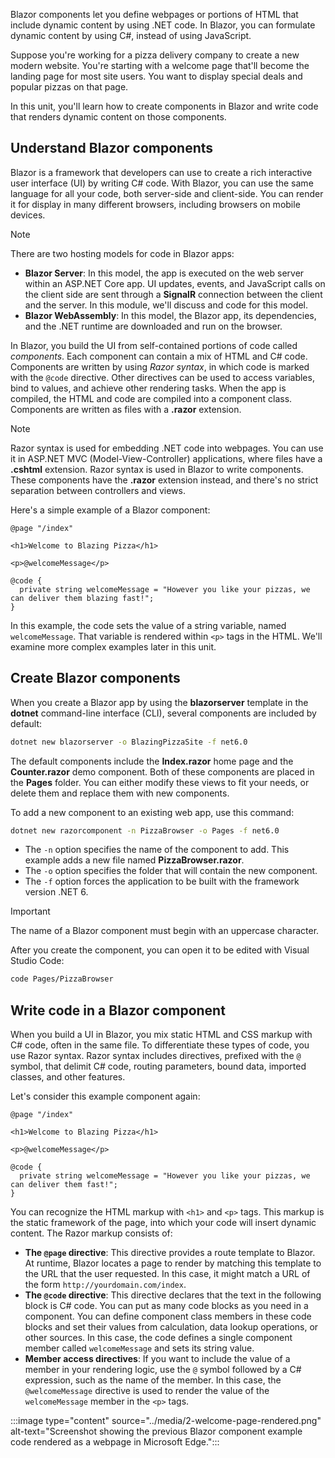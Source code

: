 Blazor components let you define webpages or portions of HTML that include dynamic content by using .NET code. In Blazor, you can formulate dynamic content by using C#, instead of using JavaScript.

Suppose you're working for a pizza delivery company to create a new modern website. You're starting with a welcome page that'll become the landing page for most site users. You want to display special deals and popular pizzas on that page.

In this unit, you'll learn how to create components in Blazor and write code that renders dynamic content on those components.

## Understand Blazor components

Blazor is a framework that developers can use to create a rich interactive user interface (UI) by writing C# code. With Blazor, you can use the same language for all your code, both server-side and client-side. You can render it for display in many different browsers, including browsers on mobile devices.

> [!NOTE]
> There are two hosting models for code in Blazor apps:
>
> - **Blazor Server**: In this model, the app is executed on the web server within an ASP.NET Core app. UI updates, events, and JavaScript calls on the client side are sent through a **SignalR** connection between the client and the server. In this module, we'll discuss and code for this model.
> - **Blazor WebAssembly**: In this model, the Blazor app, its dependencies, and the .NET runtime are downloaded and run on the browser.

In Blazor, you build the UI from self-contained portions of code called *components*. Each component can contain a mix of HTML and C# code. Components are written by using *Razor syntax*, in which code is marked with the `@code` directive. Other directives can be used to access variables, bind to values, and achieve other rendering tasks. When the app is compiled, the HTML and code are compiled into a component class. Components are written as files with a **.razor** extension.

> [!NOTE]
> Razor syntax is used for embedding .NET code into webpages. You can use it in ASP.NET MVC (Model-View-Controller) applications, where files have a **.cshtml** extension. Razor syntax is used in Blazor to write components. These components have the **.razor** extension instead, and there's no strict separation between controllers and views.

Here's a simple example of a Blazor component:

```razor
@page "/index"

<h1>Welcome to Blazing Pizza</h1>

<p>@welcomeMessage</p>

@code {
  private string welcomeMessage = "However you like your pizzas, we can deliver them blazing fast!";
}
```

In this example, the code sets the value of a string variable, named `welcomeMessage`. That variable is rendered within `<p>` tags in the HTML. We'll examine more complex examples later in this unit.

## Create Blazor components

When you create a Blazor app by using the **blazorserver** template in the **dotnet** command-line interface (CLI), several components are included by default:

```bash
dotnet new blazorserver -o BlazingPizzaSite -f net6.0
```

The default components include the **Index.razor** home page and the **Counter.razor** demo component. Both of these components are placed in the **Pages** folder. You can either modify these views to fit your needs, or delete them and replace them with new components.

To add a new component to an existing web app, use this command:

```bash
dotnet new razorcomponent -n PizzaBrowser -o Pages -f net6.0
```

- The `-n` option specifies the name of the component to add. This example adds a new file named **PizzaBrowser.razor**.
- The `-o` option specifies the folder that will contain the new component.
- The `-f` option forces the application to be built with the framework version .NET 6.

> [!IMPORTANT]
> The name of a Blazor component must begin with an uppercase character.

After you create the component, you can open it to be edited with Visual Studio Code:

```bash
code Pages/PizzaBrowser
```

## Write code in a Blazor component

When you build a UI in Blazor, you mix static HTML and CSS markup with C# code, often in the same file. To differentiate these types of code, you use Razor syntax. Razor syntax includes directives, prefixed with the `@` symbol, that delimit C# code, routing parameters, bound data, imported classes, and other features.

Let's consider this example component again:

```razor
@page "/index"

<h1>Welcome to Blazing Pizza</h1>

<p>@welcomeMessage</p>

@code {
  private string welcomeMessage = "However you like your pizzas, we can deliver them fast!";
}
```

You can recognize the HTML markup with `<h1>` and `<p>` tags. This markup is the static framework of the page, into which your code will insert dynamic content. The Razor markup consists of:

- **The `@page` directive**: This directive provides a route template to Blazor. At runtime, Blazor locates a page to render by matching this template to the URL that the user requested. In this case, it might match a URL of the form `http://yourdomain.com/index`.
- **The `@code` directive**: This directive declares that the text in the following block is C# code. You can put as many code blocks as you need in a component. You can define component class members in these code blocks and set their values from calculation, data lookup operations, or other sources. In this case, the code defines a single component member called `welcomeMessage` and sets its string value.
- **Member access directives**: If you want to include the value of a member in your rendering logic, use the `@` symbol followed by a C# expression, such as the name of the member. In this case, the `@welcomeMessage` directive is used to render the value of the `welcomeMessage` member in the `<p>` tags.

:::image type="content" source="../media/2-welcome-page-rendered.png" alt-text="Screenshot showing the previous Blazor component example code rendered as a webpage in Microsoft Edge.":::
